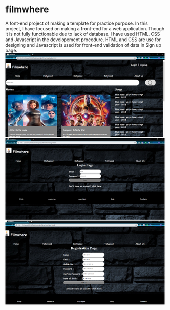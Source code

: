 # filmwhere
A font-end project of making a template for practice purpose.
In this project, I have focused on making a front-end for a web application. Though it is not fully functionable due to lack of database. I have used HTML, CSS and Javascript in the developement procedure. HTML and CSS are use for designing and Javascript is used for front-end validation of data in Sign up page.
<br>
<img src="image/f1.PNG">
<br>
<img src="image/f2.PNG">
<br>
<img src="image/f3.PNG">
